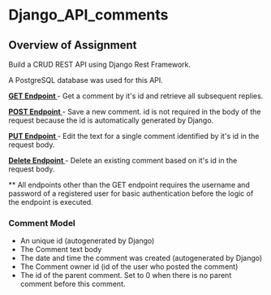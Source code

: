 # Django_API_comments

## Overview of Assignment
Build a CRUD REST API using Django Rest Framework.

A PostgreSQL database was used for this API.

<strong><u>GET Endpoint </strong></u> -  Get a comment by it's id and retrieve all subsequent replies.

<strong><u>POST Endpoint </strong></u> -  Save a new comment. id is not required in the body of the request because the id is automatically generated by Django.

<strong><u>PUT Endpoint </strong></u> -  Edit the text for a single comment identified by it's id in the request body.

<strong><u>Delete Endpoint </strong></u> -  Delete an existing comment based on it's id in the request body.

** All endpoints other than the GET endpoint requires the username and password of a registered user for basic authentication before the logic of the endpoint is executed.

### Comment Model
<ul>
    <li> An unique id (autogenerated by Django)
    <li> The Comment text body
    <li> The date and time the comment was created (autogenerated by Django)
    <li> The Comment owner id (id of the user who posted the comment)
    <li> The id of the parent comment. Set to 0 when there is no parent comment before this comment.
</ul>